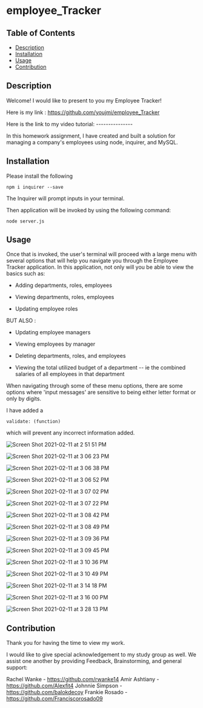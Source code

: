 # employee_Tracker


## Table of Contents

  * [Description](#description)
  * [Installation](#installation)
  * [Usage](#usage)
  * [Contribution](#contribution)

 
 ## Description

 Welcome! I would like to present to you my Employee Tracker!

 Here is my link : https://github.com/youjmi/employee_Tracker


 Here is the link to my video tutorial: ---------------


In this homework assignment, I have created and built a solution for managing a company's employees using node, inquirer, and MySQL.

## Installation 

Please install the following

```
npm i inquirer --save
```

The Inquirer will prompt inputs in your terminal.

Then application will be invoked by using the following command:

```
node server.js
```

## Usage
Once that is invoked, the user's terminal will proceed with a large menu with several options that will help you navigate you through the Employee Tracker application. In this application, not only will you be able to view the basics such as: 

  * Adding departments, roles, employees

  * Viewing departments, roles, employees

  * Updating employee roles

BUT ALSO :

  * Updating employee managers

  * Viewing employees by manager

  * Deleting departments, roles, and employees

  * Viewing the total utilized budget of a department -- ie the combined salaries of all employees in that department


When navigating through some of these menu options, there are some options where 'input messages' are sensitive to being either letter format or only by digits. 

I have added a

```
validate: (function)
```
which will prevent any incorrect information added. 


![Screen Shot 2021-02-11 at 2 51 51 PM](https://user-images.githubusercontent.com/73494581/107691803-ebedb980-6c79-11eb-9c58-8700c029263e.png)

![Screen Shot 2021-02-11 at 3 06 23 PM](https://user-images.githubusercontent.com/73494581/107693525-42f48e00-6c7c-11eb-977c-979eb39f745b.png)

![Screen Shot 2021-02-11 at 3 06 38 PM](https://user-images.githubusercontent.com/73494581/107693541-4b4cc900-6c7c-11eb-861d-0fb458a148c5.png)

![Screen Shot 2021-02-11 at 3 06 52 PM](https://user-images.githubusercontent.com/73494581/107693558-50aa1380-6c7c-11eb-9b50-e86a6cdea0d0.png)

![Screen Shot 2021-02-11 at 3 07 02 PM](https://user-images.githubusercontent.com/73494581/107693591-5869b800-6c7c-11eb-8bb4-ddf24e30aa38.png)

![Screen Shot 2021-02-11 at 3 07 22 PM](https://user-images.githubusercontent.com/73494581/107693614-5bfd3f00-6c7c-11eb-87de-316c484b2582.png)

![Screen Shot 2021-02-11 at 3 08 42 PM](https://user-images.githubusercontent.com/73494581/107693660-6b7c8800-6c7c-11eb-808d-cf50859452eb.png)

![Screen Shot 2021-02-11 at 3 08 49 PM](https://user-images.githubusercontent.com/73494581/107693669-6e777880-6c7c-11eb-9e5e-6585b6f2b515.png)

![Screen Shot 2021-02-11 at 3 09 36 PM](https://user-images.githubusercontent.com/73494581/107693686-733c2c80-6c7c-11eb-8dfe-68de6e60de05.png)

![Screen Shot 2021-02-11 at 3 09 45 PM](https://user-images.githubusercontent.com/73494581/107693696-76371d00-6c7c-11eb-9c12-70dea7e06b9b.png)

![Screen Shot 2021-02-11 at 3 10 36 PM](https://user-images.githubusercontent.com/73494581/107693708-7afbd100-6c7c-11eb-9588-c9498443e352.png)

![Screen Shot 2021-02-11 at 3 10 49 PM](https://user-images.githubusercontent.com/73494581/107693727-8222df00-6c7c-11eb-948a-078cff10f790.png)

![Screen Shot 2021-02-11 at 3 14 18 PM](https://user-images.githubusercontent.com/73494581/107693926-bf876c80-6c7c-11eb-8e39-272288206610.png)

![Screen Shot 2021-02-11 at 3 16 00 PM](https://user-images.githubusercontent.com/73494581/107693939-c31af380-6c7c-11eb-8d16-224d5c9feb13.png)

![Screen Shot 2021-02-11 at 3 28 13 PM](https://user-images.githubusercontent.com/73494581/107694829-d4183480-6c7d-11eb-8846-aaaf0d19cf12.png)



## Contribution

Thank you for having the time to view my work.

I would like to give special acknowledgement to my study group as well. We assist one another by providing Feedback, Brainstorming, and general support:

Rachel Wanke - https://github.com/rwanke14
Amir Ashtiany - https://github.com/Alexfit4
Johnnie Simpson - https://github.com/balokdecoy
Frankie Rosado - https://github.com/Franciscorosado09